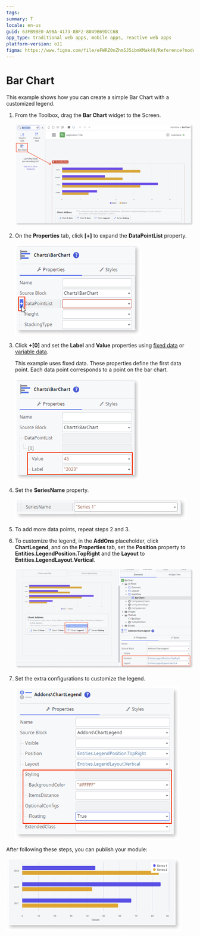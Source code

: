 ```yaml
---
tags:
summary: T
locale: en-us
guid: 63FB9BE0-A9BA-4173-8BF2-8049B69DCC6B
app_type: traditional web apps, mobile apps, reactive web apps
platform-version: o11
figma: https://www.figma.com/file/eFWRZ0nZhm5J5ibmKMak49/Reference?node-id=2453:4384
---
```


# Bar Chart

This example shows how you can create a simple Bar Chart with a customized legend.

1. From the Toolbox, drag the **Bar Chart** widget to the Screen.

    ![Screenshot showing the Bar Chart widget being dragged onto the screen in the development environment](images/chartbar-drag-ss.png "Dragging Bar Chart Widget")

1. On the **Properties** tab, click **[+]** to expand the **DataPointList** property.

    ![Screenshot of the Properties tab with the DataPointList property expanded to show options](images/chartbar-expand-ss.png "Expanding DataPointList Property")

1. Click **+[0]** and set the **Label** and **Value** properties using [fixed data](chart-data-v2.md#populate-your-chart-with-fixed-data) or [variable data](chart-data-v2.md#populate-your-chart-with-variable-data). 

    This example uses fixed data. These properties define the first data point. Each data point corresponds to a point on the bar chart.

    ![Screenshot demonstrating how to set the Label and Value properties for a data point in the Bar Chart](images/chartbar-datapoint-ss.png "Setting Data Point Properties")

1. Set the **SeriesName** property.

    ![Screenshot showing the SeriesName property field in the Bar Chart widget properties](images/chart-seriesname-ss.png "Setting SeriesName Property")

1. To add more data points, repeat steps 2 and 3.

1. To customize the legend, in the **AddOns** placeholder, click **ChartLegend**, and on the **Properties** tab, set the **Position** property to **Entities.LegendPosition.TopRight** and the **Layout** to **Entities.LegendLayout.Vertical**.

    ![Screenshot of the AddOns placeholder with the ChartLegend selected and Properties tab open](images/chartbar-addon-ss.png "ChartLegend AddOn Configuration")

1. Set the extra configurations to customize the legend.

    ![Screenshot showing the extra configuration options for customizing the chart legend](images/chartbar-customize-ss.png "Customizing Chart Legend")

After following these steps, you can publish your module:

![Image of the final result of the Bar Chart with customized legend after publishing the module](images/chartbar-result.png "Final Bar Chart Result")



